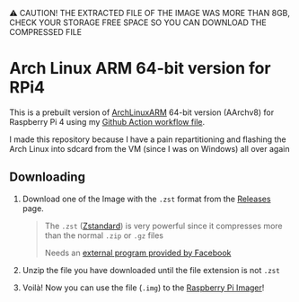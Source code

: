 ⚠️ CAUTION! THE EXTRACTED FILE OF THE IMAGE WAS MORE THAN 8GB, CHECK YOUR STORAGE FREE SPACE SO YOU CAN DOWNLOAD THE COMPRESSED FILE

# Arch Linux ARM 64-bit version for RPi4

This is a prebuilt version of [ArchLinuxARM](https://archlinuxarm.org/) 64-bit version (AArchv8) for Raspberry Pi 4 using my [Github Action workflow file](https://github.com/vintheweirdass/archlinuxarm-rpi4-aarch64-prebuilt/actions/workflows/build-image.yml). 

I made this repository because I have a pain repartitioning and flashing the Arch Linux into sdcard from the VM (since I was on Windows) all over again
## Downloading

1. Download one of the Image with the `.zst` format from the [Releases](https://github.com/vintheweirdass/archlinuxarm-rpi4-aarch64-prebuilt) page.
   > The `.zst` ([Zstandard](https://github.com/facebook/zstd)) is very powerful since it compresses more than the normal `.zip` or `.gz` files
   >
   > Needs an [external program provided by Facebook](https://github.com/facebook/zstd/releases)

2. Unzip the file you have downloaded until the file extension is not `.zst`
3. Voilà! Now you can use the file (`.img`) to the [Raspberry Pi Imager](https://www.raspberrypi.com/software/)!
